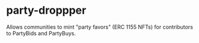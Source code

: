 # party-droppper

Allows communities to mint "party favors" (ERC 1155 NFTs) for contributors to PartyBids and PartyBuys.
